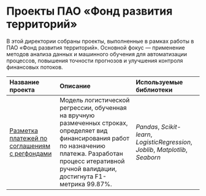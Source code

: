 # Проекты ПАО «Фонд развития территорий»

В этой директории собраны проекты, выполненные в рамках работы в ПАО «Фонд развития территорий». Основной фокус — применение методов анализа данных и машинного обучения для автоматизации процессов, повышения точности прогнозов и улучшения контроля финансовых потоков.

| Название проекта | Описание | Используемые библиотеки | 
| :---------------------- | :---------------------- | :---------------------- |
| [Разметка платежей по соглашениям с регфондами](FRT/payment_classification_regfunds) | Модель логистической регрессии, обученная на вручную размеченных строках, определяет вид финансирования работ по назначению платежа. Разработан процесс итеративной ручной валидации, достигнута F1-метрика 99.87%. | *Pandas*, *Scikit-learn*, *LogisticRegression*, *Joblib*, *Matplotlib*, *Seaborn* |
